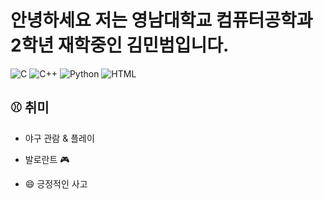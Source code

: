# 안녕하세요 저는 영남대학교 컴퓨터공학과 2학년 재학중인 김민범입니다.

![C](https://img.shields.io/badge/C-00599C?style=flat-square&logo=c&logoColor=white)
![C++](https://img.shields.io/badge/C++-00599C?style=flat-square&logo=cplusplus&logoColor=white)
![Python](https://img.shields.io/badge/Python-3776AB?style=flat-square&logo=python&logoColor=white)
![HTML](https://img.shields.io/badge/HTML5-E34F26?style=flat-square&logo=html5&logoColor=white)

## ⚾️ 취미

- 야구 관람 & 플레이
- 발로란트 🎮
  

- 😄 긍정적인 사고
